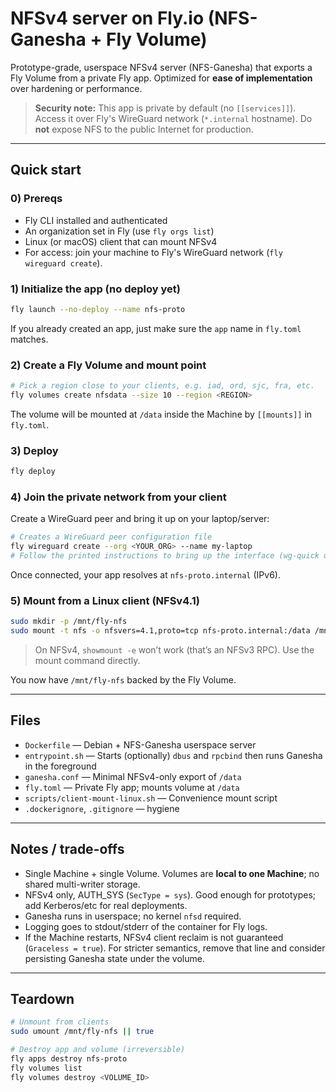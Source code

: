 # NFSv4 server on Fly.io (NFS-Ganesha + Fly Volume)

Prototype-grade, userspace NFSv4 server (NFS-Ganesha) that exports a Fly Volume from a private Fly app.
Optimized for **ease of implementation** over hardening or performance.

> **Security note:** This app is private by default (no `[[services]]`). Access it over Fly's WireGuard network (`*.internal` hostname). Do **not** expose NFS to the public Internet for production.

---

## Quick start

### 0) Prereqs
- Fly CLI installed and authenticated
- An organization set in Fly (use `fly orgs list`)
- Linux (or macOS) client that can mount NFSv4
- For access: join your machine to Fly's WireGuard network (`fly wireguard create`).

### 1) Initialize the app (no deploy yet)
```bash
fly launch --no-deploy --name nfs-proto
```

If you already created an app, just make sure the `app` name in `fly.toml` matches.

### 2) Create a Fly Volume and mount point
```bash
# Pick a region close to your clients, e.g. iad, ord, sjc, fra, etc.
fly volumes create nfsdata --size 10 --region <REGION>
```
The volume will be mounted at `/data` inside the Machine by `[[mounts]]` in `fly.toml`.

### 3) Deploy
```bash
fly deploy
```

### 4) Join the private network from your client
Create a WireGuard peer and bring it up on your laptop/server:

```bash
# Creates a WireGuard peer configuration file
fly wireguard create --org <YOUR_ORG> --name my-laptop
# Follow the printed instructions to bring up the interface (wg-quick up ...).
```

Once connected, your app resolves at `nfs-proto.internal` (IPv6).

### 5) Mount from a Linux client (NFSv4.1)
```bash
sudo mkdir -p /mnt/fly-nfs
sudo mount -t nfs -o nfsvers=4.1,proto=tcp nfs-proto.internal:/data /mnt/fly-nfs
```
> On NFSv4, `showmount -e` won’t work (that’s an NFSv3 RPC). Use the mount command directly.

You now have `/mnt/fly-nfs` backed by the Fly Volume.

---

## Files

- `Dockerfile` — Debian + NFS-Ganesha userspace server
- `entrypoint.sh` — Starts (optionally) `dbus` and `rpcbind` then runs Ganesha in the foreground
- `ganesha.conf` — Minimal NFSv4-only export of `/data`
- `fly.toml` — Private Fly app; mounts volume at `/data`
- `scripts/client-mount-linux.sh` — Convenience mount script
- `.dockerignore`, `.gitignore` — hygiene

---

## Notes / trade-offs

- Single Machine + single Volume. Volumes are **local to one Machine**; no shared multi-writer storage.
- NFSv4 only, AUTH_SYS (`SecType = sys`). Good enough for prototypes; add Kerberos/etc for real deployments.
- Ganesha runs in userspace; no kernel `nfsd` required.
- Logging goes to stdout/stderr of the container for Fly logs.
- If the Machine restarts, NFSv4 client reclaim is not guaranteed (`Graceless = true`). For stricter semantics,
  remove that line and consider persisting Ganesha state under the volume.

---

## Teardown

```bash
# Unmount from clients
sudo umount /mnt/fly-nfs || true

# Destroy app and volume (irreversible)
fly apps destroy nfs-proto
fly volumes list
fly volumes destroy <VOLUME_ID>
```
